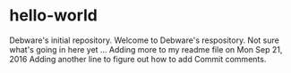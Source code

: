 # hello-world
Debware's initial repository.
Welcome to Debware's respository.  Not sure what's going in here yet ...
Adding more to my readme file on Mon Sep 21, 2016
Adding another line to figure out how to add Commit comments.
